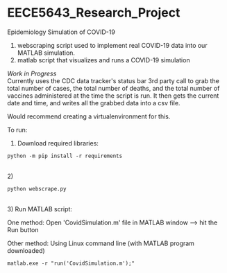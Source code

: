 # EECE5643_Research_Project
Epidemiology Simulation of COVID-19

1) webscraping script used to implement real COVID-19 data into our MATLAB simulation. <br> 
2) matlab script that visualizes and runs a COVID-19 simulation <br> 

*Work in Progress* <br>
Currently uses the CDC data tracker's status bar 3rd party call to grab the total number of cases, the total number of deaths, and the total number of vaccines administered at the time the script is run. It then gets the current date and time, and writes all the grabbed data into a csv file. 


Would recommend creating a virtualenvironment for this. 

To run: <br> 

1) Download required libraries: <br> 

```
python -m pip install -r requirements 
```

<br> 
2)  <br>

```
python webscrape.py
```

<br> 
3) Run MATLAB script: <br>

One method: Open 'CovidSimulation.m' file in MATLAB window --> hit the Run button 
<br>  

Other method: Using Linux command line (with MATLAB program downloaded) <br> 

```
matlab.exe -r "run('CovidSimulation.m');" 
```

